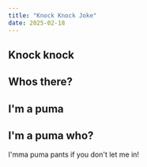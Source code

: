```yaml
---
title: "Knock Knock Joke"
date: 2025-02-18
---
```


Knock knock
---
Whos there?
---
I'm a puma
--- 
I'm a puma who?
---
I'mma puma pants if you don't let me in!
